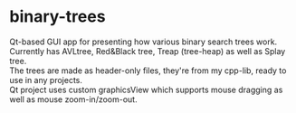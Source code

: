 # binary-trees
Qt-based GUI app for presenting how various binary search trees work.  
Currently has AVLtree, Red&Black tree, Treap (tree-heap) as well as Splay tree.  
The trees are made as header-only files, they're from my cpp-lib, ready to use in any projects.  
Qt project uses custom graphicsView which supports mouse dragging as well as mouse zoom-in/zoom-out.  
